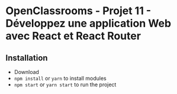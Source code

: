 # OpenClassrooms - Projet 11 - Développez une application Web avec React et React Router

## Installation
- Download
- `npm install` or `yarn` to install modules
- `npm start` or `yarn start` to run the project
